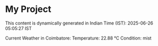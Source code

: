 # My Project

This content is dynamically generated in Indian Time (IST): 2025-06-26 05:05:27 IST


Current Weather in Coimbatore:
Temperature: 22.88 °C
Condition: mist
